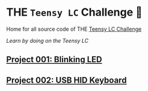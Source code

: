 # THE `Teensy LC` Challenge 🦙

Home for all source code of THE [Teensy LC Challenge](https://hefnawi.me/quests/teensy-lc-challenge/)

_Learn by doing on the Teensy LC_

## [Project 001: Blinking LED](https://hefnawi.me/posts/teensy-lc-blinking-led/)

## [Project 002: USB HID Keyboard](https://hefnawi.me/posts/teensy-lc-hid-usb-keyboard/)
